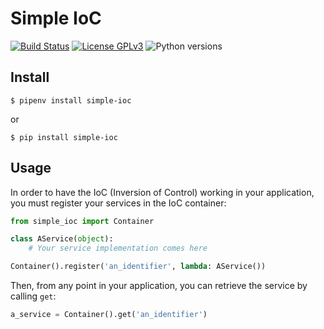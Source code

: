 # Simple IoC

[![Build Status](https://travis-ci.org/agroptima/simple-ioc.svg)](https://travis-ci.org/agroptima/simple-ioc)
[![License GPLv3](https://img.shields.io/badge/license-GPLv3-red.svg)](https://opensource.org/licenses/GPL-3.0)
![Python versions](https://img.shields.io/badge/python-2.7-blue.svg)

## Install

```
$ pipenv install simple-ioc
```

or

```
$ pip install simple-ioc
```

## Usage

In order to have the IoC (Inversion of Control) working in your application, you must register your services in the IoC container:

```python
from simple_ioc import Container

class AService(object):
    # Your service implementation comes here

Container().register('an_identifier', lambda: AService())
```

Then, from any point in your application, you can retrieve the service by calling `get`:

```python
a_service = Container().get('an_identifier')
```
